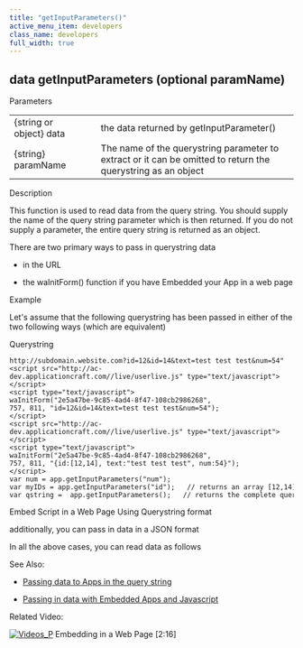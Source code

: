 ```yaml
---
title: "getInputParameters()"
active_menu_item: developers
class_name: developers
full_width: true
---
```



## data getInputParameters (optional paramName)

Parameters

<table>
<tr>
<td width="167">
{string or object} data

</td>
<td width="15">
</td>
<td width="698">
the data returned by getInputParameter()

</td>
</tr>
<tr>
<td width="167">
{string} paramName

</td>
<td width="15">
</td>
<td width="698">
The name of the querystring parameter to extract or it can be omitted to return the querystring as an object

</td>
</tr>
</table>

Description

This function is used to read data from the query string. You should supply the name of the query string parameter which is then returned. If you do not supply a parameter, the entire query string is returned as an object.

There are two primary ways to pass in querystring data

 - in the URL

 - the waInitForm() function if you have Embedded your App in a web page

Example

Let's assume that the following querystring has been passed in either of the two following ways (which are equivalent)

Querystring

    http://subdomain.website.com?id=12&id=14&text=test test test&num=54"
    <script src="http://ac-dev.applicationcraft.com//live/userlive.js" type="text/javascript"></script>
    <script type="text/javascript">
    waInitForm("2e5a47be-9c85-4ad4-8f47-108cb2986268",
    757, 811, "id=12&id=14&text=test test test&num=54");
    </script>
    <script src="http://ac-dev.applicationcraft.com//live/userlive.js" type="text/javascript"></script>
    <script type="text/javascript">
    waInitForm("2e5a47be-9c85-4ad4-8f47-108cb2986268",
    757, 811, "{id:[12,14], text:"test test test", num:54}");
    </script>
    var num = app.getInputParameters("num");
    var myIDs = app.getInputParameters("id");   // returns an array [12,14]
    var qstring =  app.getInputParameters();   // returns the complete querystring
   

Embed Script in a Web Page Using Querystring format

additionally, you can pass in data in a JSON format

In all the above cases, you can read data as follows

See Also:

 - [Passing data to Apps in the query string](../../../product-guide/advanced-features/passing-parameters-into-apps/passing-data-to-apps-in-the-qu.htm)

 - [Passing in data with Embedded Apps and Javascript](../../../product-guide/advanced-features/passing-parameters-into-apps/passing-in-data-with-embedded-.htm)

Related Video:

[![Videos\_P](/img/docs/videos_p.png)](http://www.youtube.com/v/Riyw8suv0hc?autoplay=1&hd=1&fs=1&showsearch=0&rel=0&) Embedding in a Web Page [2:16]

